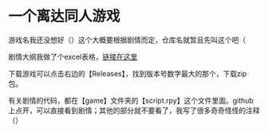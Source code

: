 # 一个离达同人游戏

游戏名我还没想好（）这个大概要根据剧情而定，仓库名就暂且先叫这个吧（

剧情大纲我做了个excel表格，[链接在这里](https://docs.qq.com/sheet/DVlBUTlZMZFpYSmpR?tab=8sa26o&u=1034253202604f62a5df1f9c3d7e9b07)

下载游戏可以点击右边的【Releases】，找到版本号数字最大的那个，下载zip包。

有关剧情的代码，都在【game】文件夹的【script.rpy】这个文件里面。github上点开，可以直接看到剧情；其他的部分就不要看了，我写了很多奇奇怪怪的注释（）
